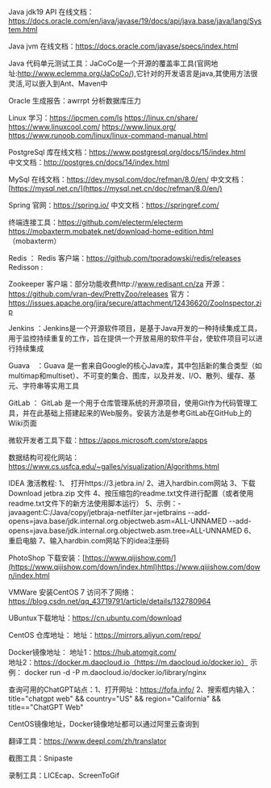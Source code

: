 Java  jdk19 API 在线文档：https://docs.oracle.com/en/java/javase/19/docs/api/java.base/java/lang/System.html 

Java jvm 在线文档：https://docs.oracle.com/javase/specs/index.html

Java 代码单元测试工具：JaCoCo是一个开源的覆盖率工具(官网地址:http://www.eclemma.org/JaCoCo/),它针对的开发语言是java,其使用方法很灵活,可以嵌入到Ant、Maven中

Oracle 生成报告：awrrpt 分析数据库压力

Linux 学习：https://ipcmen.com/ls  https://linux.cn/share/  https://www.linuxcool.com/  https://www.linux.org/  https://www.runoob.com/linux/linux-command-manual.html

PostgreSql 库在线文档：https://www.postgresql.org/docs/15/index.html  
           中文文档：http://postgres.cn/docs/14/index.html

MySql 在线文档：https://dev.mysql.com/doc/refman/8.0/en/
      中文文档：[https://mysql.net.cn/](https://mysql.net.cn/doc/refman/8.0/en/)

Spring 官网：https://spring.io/
       中文文档：https://springref.com/

终端连接工具：https://github.com/electerm/electerm   https://mobaxterm.mobatek.net/download-home-edition.html  （mobaxterm）

Redis ：
Redis 客户端：https://github.com/tporadowski/redis/releases
Redisson : 

Zookeeper 客户端：部分功能收费http://www.redisant.cn/za  开源：https://github.com/vran-dev/PrettyZoo/releases  官方：https://issues.apache.org/jira/secure/attachment/12436620/ZooInspector.zip

Jenkins ：Jenkins是一个开源软件项目，是基于Java开发的一种持续集成工具，用于监控持续重复的工作，旨在提供一个开放易用的软件平台，使软件项目可以进行持续集成

Guava　：Guava 是一套来自Google的核心Java库，其中包括新的集合类型（如multimap和multiset）、不可变的集合、图库，以及并发、I/O、散列、缓存、基元、字符串等实用工具

GitLab ： GitLab 是一个用于仓库管理系统的开源项目，使用Git作为代码管理工具，并在此基础上搭建起来的Web服务。安装方法是参考GitLab在GitHub上的Wiki页面

微软开发者工具下载：https://apps.microsoft.com/store/apps

数据结构可视化网站：https://www.cs.usfca.edu/~galles/visualization/Algorithms.html

IDEA 激活教程: 1、 打开https://3.jetbra.in/  2、进入hardbin.com网站  3、下载Download jetbra.zip 文件 4、按压缩包的readme.txt文件进行配置（或者使用readme.txt文件下的新方法使用脚本运行）
              5、示例：-javaagent:C:/Java/copy/jetbraja-netfilter.jar=jetbrains
                      --add-opens=java.base/jdk.internal.org.objectweb.asm=ALL-UNNAMED
                      --add-opens=java.base/jdk.internal.org.objectweb.asm.tree=ALL-UNNAMED
              6、重启电脑  7、输入hardbin.com网站下的idea注册码

PhotoShop 下载安装：[https://www.qijishow.com/](https://www.qijishow.com/down/index.html)https://www.qijishow.com/down/index.html  

VMWare 安装CentOS 7 访问不了网络：https://blog.csdn.net/qq_43719791/article/details/132780964

UBuntux下载地址：https://cn.ubuntu.com/download

CentOS 仓库地址：
地址：https://mirrors.aliyun.com/repo/

Docker镜像地址：
地址1：https://hub.atomgit.com/  
地址2：https://docker.m.daocloud.io（https://m.daocloud.io/docker.io）  示例： docker run -d -P m.daocloud.io/docker.io/library/nginx

查询可用的ChatGPT站点：1、打开网址：https://fofa.info/ 2、搜索框内输入：title="chatgpt web" && country="US" && region="California" && title=="ChatGPT Web"

CentOS镜像地址，Docker镜像地址都可以通过阿里云查询到

翻译工具：https://www.deepl.com/zh/translator

截图工具：Snipaste 

录制工具：LICEcap、ScreenToGif
